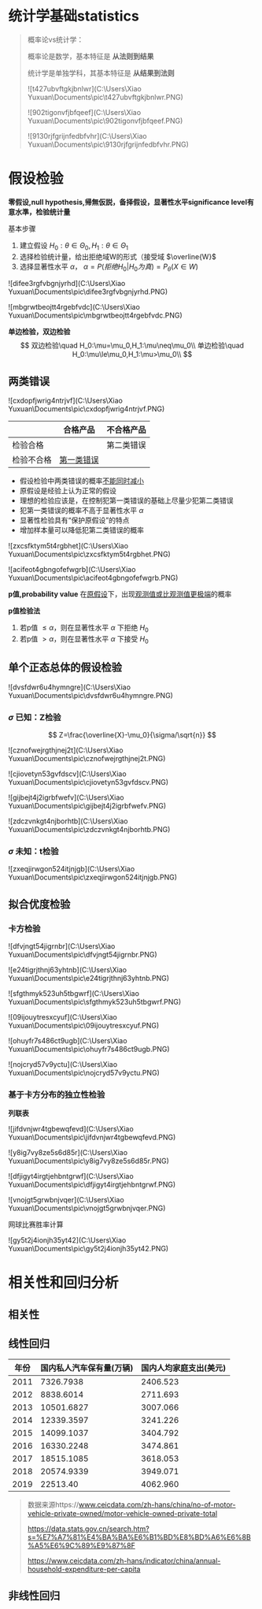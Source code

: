 # 统计学基础statistics

> 概率论vs统计学：
>
> 概率论是数学，基本特征是 **从法则到结果**
>
> 统计学是单独学科，其基本特征是 **从结果到法则**
>
> ![t427ubvftgkjbnlwr](C:\Users\Xiao Yuxuan\Documents\pic\t427ubvftgkjbnlwr.PNG)
>
> ![902tigonvfjbfqeef](C:\Users\Xiao Yuxuan\Documents\pic\902tigonvfjbfqeef.PNG)
>
> ![9130rjfgrijnfedbfvhr](C:\Users\Xiao Yuxuan\Documents\pic\9130rjfgrijnfedbfvhr.PNG)

 

# 假设检验

**零假设,null hypothesis,帰無仮説，备择假设，显著性水平significance level有意水準，检验统计量**

基本步骤

1. 建立假设 $H_0:\theta\in \Theta_0,H_1:\theta\in \Theta_1$ 
2. 选择检验统计量，给出拒绝域W的形式（接受域 $\overline{W}$ 
3. 选择显著性水平 $\alpha$， $\alpha=P(拒绝H_0|H_0为真)=P_\theta(X\in W)$ 

![difee3rgfvbgnjyrhd](C:\Users\Xiao Yuxuan\Documents\pic\difee3rgfvbgnjyrhd.PNG)

![mbgrwtbeojtt4rgebfvdc](C:\Users\Xiao Yuxuan\Documents\pic\mbgrwtbeojtt4rgebfvdc.PNG)

**单边检验，双边检验**
$$
双边检验\quad H_0:\mu=\mu_0,H_1:\mu\neq\mu_0\\
单边检验\quad H_0:\mu\le\mu_0,H_1:\mu>\mu_0\\
$$

## 两类错误

![cxdopfjwrig4ntrjvf](C:\Users\Xiao Yuxuan\Documents\pic\cxdopfjwrig4ntrjvf.PNG)

|            | 合格产品          | 不合格产品 |
| ---------- | ----------------- | ---------- |
| 检验合格   |                   | 第二类错误 |
| 检验不合格 | <u>第一类错误</u> |            |

+ 假设检验中两类错误的概率<u>不能同时减小</u>
+ 原假设是经验上认为正常的假设
+ 理想的检验应该是，在控制犯第一类错误的基础上尽量少犯第二类错误
+ 犯第一类错误的概率不高于显著性水平 $\alpha$ 
+ 显著性检验具有“保护原假设”的特点
+ 增加样本量可以降低犯第二类错误的概率

![zxcsfktym5t4rgbhet](C:\Users\Xiao Yuxuan\Documents\pic\zxcsfktym5t4rgbhet.PNG)

![acifeot4gbngofefwgrb](C:\Users\Xiao Yuxuan\Documents\pic\acifeot4gbngofefwgrb.PNG)

**p值,probability value** 在<u>原假设</u>下，出现<u>观测值或比观测值更极端</u>的概率

**p值检验法**

1. 若p值 $\le \alpha$，则在显著性水平 $\alpha$ 下拒绝 $H_0$ 
2. 若p值 $> \alpha$，则在显著性水平 $\alpha$ 下接受 $H_0$ 

## 单个正态总体的假设检验

![dvsfdwr6u4hymngre](C:\Users\Xiao Yuxuan\Documents\pic\dvsfdwr6u4hymngre.PNG)

### $\sigma$ 已知：Z检验

$$
Z=\frac{\overline{X}-\mu_0}{\sigma/\sqrt{n}}
$$

![cznofwejrgthjnej2t](C:\Users\Xiao Yuxuan\Documents\pic\cznofwejrgthjnej2t.PNG)

![cjiovetyn53gvfdscv](C:\Users\Xiao Yuxuan\Documents\pic\cjiovetyn53gvfdscv.PNG)

![gijbejt4j2igrbfwefv](C:\Users\Xiao Yuxuan\Documents\pic\gijbejt4j2igrbfwefv.PNG)

![zdczvnkgt4njborhtb](C:\Users\Xiao Yuxuan\Documents\pic\zdczvnkgt4njborhtb.PNG)

### $\sigma$ 未知：t检验

![zxeqjirwgon524itjnjgb](C:\Users\Xiao Yuxuan\Documents\pic\zxeqjirwgon524itjnjgb.PNG)

## 拟合优度检验

### 卡方检验

![dfvjngt54jigrnbr](C:\Users\Xiao Yuxuan\Documents\pic\dfvjngt54jigrnbr.PNG)

 

![e24tigrjthnj63yhtnb](C:\Users\Xiao Yuxuan\Documents\pic\e24tigrjthnj63yhtnb.PNG)

![sfgthmyk523uh5tbgwrf](C:\Users\Xiao Yuxuan\Documents\pic\sfgthmyk523uh5tbgwrf.PNG)

![09ijouytresxcyuf](C:\Users\Xiao Yuxuan\Documents\pic\09ijouytresxcyuf.PNG)

![ohuyfr7s486ct9ugb](C:\Users\Xiao Yuxuan\Documents\pic\ohuyfr7s486ct9ugb.PNG)

![nojcryd57v9yctu](C:\Users\Xiao Yuxuan\Documents\pic\nojcryd57v9yctu.PNG)

### 基于卡方分布的独立性检验

**列联表**

![jifdvnjwr4tgbewqfevd](C:\Users\Xiao Yuxuan\Documents\pic\jifdvnjwr4tgbewqfevd.PNG)

![y8ig7vy8ze5s6d85r](C:\Users\Xiao Yuxuan\Documents\pic\y8ig7vy8ze5s6d85r.PNG)

![dfjigyt4irgtjehbntgrwf](C:\Users\Xiao Yuxuan\Documents\pic\dfjigyt4irgtjehbntgrwf.PNG)

![vnojgt5grwbnjvqer](C:\Users\Xiao Yuxuan\Documents\pic\vnojgt5grwbnjvqer.PNG)

网球比赛胜率计算

![gy5t2j4ionjh35yt42](C:\Users\Xiao Yuxuan\Documents\pic\gy5t2j4ionjh35yt42.PNG)

# 相关性和回归分析

## 相关性

## 线性回归

| 年份 | 国内私人汽车保有量(万辆) | 国内人均家庭支出(美元) |
| ---- | ------------------------ | ---------------------- |
| 2011 | 7326.7938                | 2406.523               |
| 2012 | 8838.6014                | 2711.693               |
| 2013 | 10501.6827               | 3007.066               |
| 2014 | 12339.3597               | 3241.226               |
| 2015 | 14099.1037               | 3404.792               |
| 2016 | 16330.2248               | 3474.861               |
| 2017 | 18515.1085               | 3618.053               |
| 2018 | 20574.9339               | 3949.071               |
| 2019 | 22513.40                 | 4062.960               |

> 数据来源https://www.ceicdata.com/zh-hans/china/no-of-motor-vehicle-private-owned/motor-vehicle-owned-private-total
>
> https://data.stats.gov.cn/search.htm?s=%E7%A7%81%E4%BA%BA%E6%B1%BD%E8%BD%A6%E6%8B%A5%E6%9C%89%E9%87%8F
>
> https://www.ceicdata.com/zh-hans/indicator/china/annual-household-expenditure-per-capita

## 非线性回归